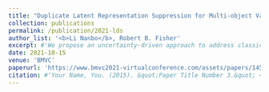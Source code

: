 ```yaml
---
title: "Duplicate Latent Representation Suppression for Multi-object Variational Autoencoders"
collection: publications
permalink: /publication/2021-lds
author_list: '<b>Li Nanbo</b>, Robert B. Fisher'
excerpt: #'We propose an uncertainty-driven approach to address classic point set registration problems.'
date: 2021-10-15
venue: 'BMVC'
paperurl: 'https://www.bmvc2021-virtualconference.com/assets/papers/1451.pdf'
citation: #'Your Name, You. (2015). &quot;Paper Title Number 3.&quot; <i>Journal 1</i>. 1(3).'
---
```


<!-- [Download paper here](https://ieeexplore.ieee.org/stamp/stamp.jsp?arnumber=8491030) -->
